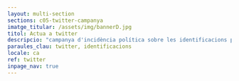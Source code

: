 ```yaml
---
layout: multi-section
sections: c05-twitter-campanya
imatge_titular: /assets/img/bannerD.jpg
titol: Actua a twitter
descripcio: "campanya d'incidència política sobre les identificacions policials per perfil étnic"
paraules_clau: twitter, identificacions
locale: ca
ref: twitter
inpage_nav: true
---
```


